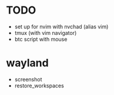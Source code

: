 
# TODO

- set up for nvim with nvchad (alias vim)
- tmux (with vim navigator)
- btc script with mouse

# wayland
- screenshot
- restore_workspaces
